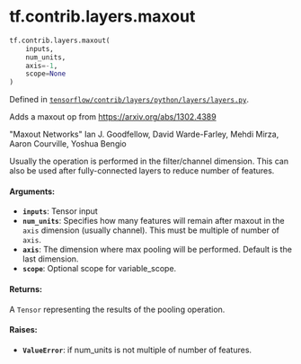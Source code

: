 <div itemscope itemtype="http://developers.google.com/ReferenceObject">
<meta itemprop="name" content="tf.contrib.layers.maxout" />
</div>

# tf.contrib.layers.maxout

``` python
tf.contrib.layers.maxout(
    inputs,
    num_units,
    axis=-1,
    scope=None
)
```



Defined in [`tensorflow/contrib/layers/python/layers/layers.py`](https://www.tensorflow.org/code/tensorflow/contrib/layers/python/layers/layers.py).

Adds a maxout op from https://arxiv.org/abs/1302.4389

"Maxout Networks" Ian J. Goodfellow, David Warde-Farley, Mehdi Mirza, Aaron
Courville,
 Yoshua Bengio

Usually the operation is performed in the filter/channel dimension. This can
also be
used after fully-connected layers to reduce number of features.

#### Arguments:

* <b>`inputs`</b>: Tensor input
* <b>`num_units`</b>: Specifies how many features will remain after maxout
    in the `axis` dimension (usually channel).
    This must be multiple of number of `axis`.
* <b>`axis`</b>: The dimension where max pooling will be performed. Default is the
  last dimension.
* <b>`scope`</b>: Optional scope for variable_scope.


#### Returns:

A `Tensor` representing the results of the pooling operation.


#### Raises:

* <b>`ValueError`</b>: if num_units is not multiple of number of features.